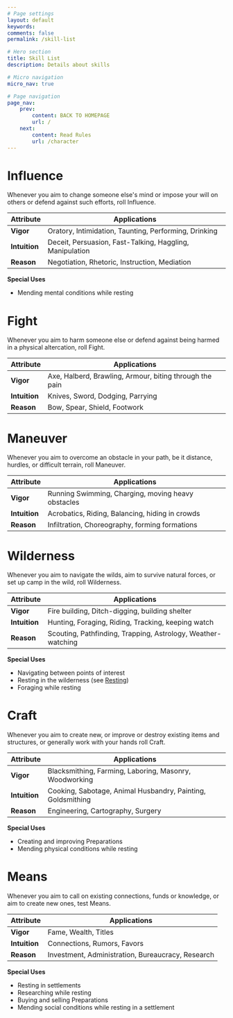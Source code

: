 ```yaml
---
# Page settings
layout: default
keywords:
comments: false
permalink: /skill-list

# Hero section
title: Skill List
description: Details about skills

# Micro navigation
micro_nav: true

# Page navigation
page_nav:
    prev:
        content: BACK TO HOMEPAGE
        url: /
    next:
        content: Read Rules
        url: /character
---
```


# Influence

Whenever you aim to change someone else's mind or impose your will on others or defend against such efforts, roll Influence.

| Attribute        | Applications                                             |
|-----------------------------|----------------------------------------------------------|
| **Vigor**     | Oratory, Intimidation, Taunting, Performing, Drinking    |
| **Intuition**      | Deceit, Persuasion, Fast-Talking, Haggling, Manipulation |
| **Reason** | Negotiation, Rhetoric, Instruction, Mediation            |

<div class="callout">
    <p><strong>Special Uses</strong></p>
    <ul>
        <li>Mending mental conditions while resting</li>
    </ul>
</div>


# Fight

Whenever you aim to harm someone else or defend against being harmed in a physical altercation, roll Fight.

| Attribute        | Applications                                            |
|-----------------------------|---------------------------------------------------------|
| **Vigor**     | Axe, Halberd, Brawling, Armour, biting through the pain |
| **Intuition**      | Knives, Sword, Dodging, Parrying                        |
| **Reason** | Bow, Spear, Shield, Footwork                            |


# Maneuver

Whenever you aim to overcome an obstacle in your path, be it distance, hurdles, or difficult terrain, roll Maneuver.

| Attribute        | Applications                                       |
|-----------------------------|----------------------------------------------------|
| **Vigor**     | Running Swimming, Charging, moving heavy obstacles |
| **Intuition**      | Acrobatics, Riding, Balancing, hiding in crowds    |
| **Reason** | Infiltration, Choreography, forming formations     |


# Wilderness

Whenever you aim to navigate the wilds, aim to survive natural forces, or set up camp in the wild, roll Wilderness.

| Attribute        | Applications                                                 |
|-----------------------------|--------------------------------------------------------------|
| **Vigor**     | Fire building, Ditch-digging, building shelter               |
| **Intuition**      | Hunting, Foraging, Riding, Tracking, keeping watch           |
| **Reason** | Scouting, Pathfinding, Trapping, Astrology, Weather-watching |

<div class="callout">
    <p><strong>Special Uses</strong></p>
    <ul>
        <li>Navigating between points of interest</li>
        <li>Resting in the wilderness (see <a href="resting">Resting</a>)</li>
        <li>Foraging while resting</li>
    </ul>
</div>


# Craft

Whenever you aim to create new, or improve or destroy existing items and structures, or generally work with your hands roll Craft.

| Attribute        | Applications                                                |
|-----------------------------|-------------------------------------------------------------|
| **Vigor**     | Blacksmithing, Farming, Laboring, Masonry, Woodworking      |
| **Intuition**      | Cooking, Sabotage, Animal Husbandry, Painting, Goldsmithing |
| **Reason** | Engineering, Cartography, Surgery                           |

<div class="callout">
    <p><strong>Special Uses</strong></p>
    <ul>
        <li>Creating and improving Preparations</li>
        <li>Mending physical conditions while resting</li>
    </ul>
</div>


# Means

Whenever you aim to call on existing connections, funds or knowledge, or aim to create new ones, test Means.

| Attribute     | Applications                                      |
|---------------|---------------------------------------------------|
| **Vigor**     | Fame, Wealth, Titles                              |
| **Intuition** | Connections, Rumors, Favors                       |
| **Reason**    | Investment, Administration, Bureaucracy, Research |

<div class="callout">
    <p><strong>Special Uses</strong></p>
    <ul>
        <li>Resting in settlements</li>
        <li>Researching while resting</li>
        <li>Buying and selling Preparations</li>
        <li>Mending social conditions while resting in a settlement</li>
    </ul>
</div>
